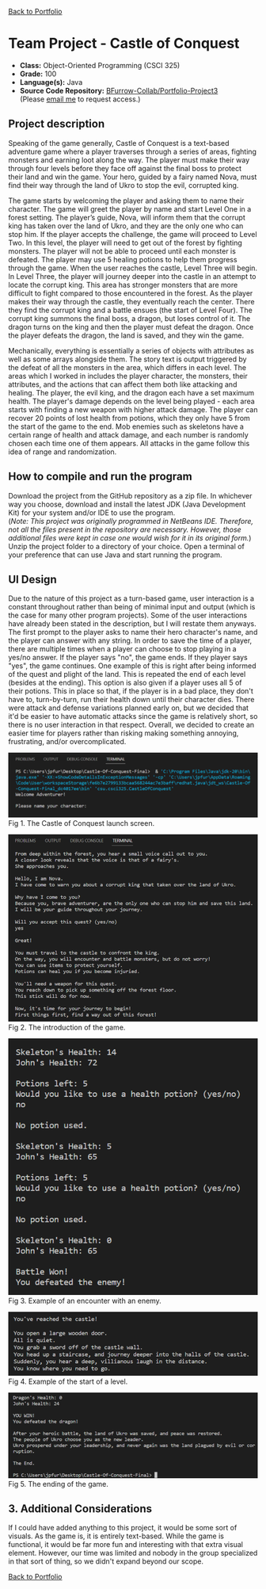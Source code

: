 [Back to Portfolio](./)

Team Project - Castle of Conquest
===============

-   **Class:** Object-Oriented Programming (CSCI 325)
-   **Grade:** 100
-   **Language(s):** Java
-   **Source Code Repository:** [BFurrow-Collab/Portfolio-Project3](https://github.com/BFurrow-Collab/Portfolio-Project3)  
    (Please [email me](mailto:BPFurrow@csustudent.net?subject=GitHub%20Access) to request access.)

## Project description

Speaking of the game generally, Castle of Conquest is a text-based adventure game where a player traverses through a series of areas, fighting monsters and earning loot along the way. The player must make their way through four levels before they face off against the final boss to protect their land and win the game. Your hero, guided by a fairy named Nova, must find their way through the land of Ukro to stop the evil, corrupted king. <br/>

The game starts by welcoming the player and asking them to name their character. The game will greet the player by name and start Level One in a forest setting. The player’s guide, Nova, will inform them that the corrupt king has taken over the land of Ukro, and they are the only one who can stop him. If the player accepts the challenge, the game will proceed to Level Two. In this level, the player will need to get out of the forest by fighting monsters. The player will not be able to proceed until each monster is defeated. The player may use 5 healing potions to help them progress through the game. When the user reaches the castle, Level Three will begin. In Level Three, the player will journey deeper into the castle in an attempt to locate the corrupt king. This area has stronger monsters that are more difficult to fight compared to those encountered in the forest. As the player makes their way through the castle, they eventually reach the center. There they find the corrupt king and a battle ensues (the start of Level Four). The corrupt king summons the final boss, a dragon, but loses control of it. The dragon turns on the king and then the player must defeat the dragon. Once the player defeats the dragon, the land is saved, and they win the game. <br/>

Mechanically, everything is essentially a series of objects with attributes as well as some arrays alongside them. The story text is output triggered by the defeat of all the monsters in the area, which differs in each level. The areas which I worked in includes the player character, the monsters, their attributes, and the actions that can affect them both like attacking and healing. The player, the evil king, and the dragon each have a set maximum health. The player's damage depends on the level being played - each area starts with finding a new weapon with higher attack damage. The player can recover 20 points of lost health from potions, which they only have 5 from the start of the game to the end. Mob enemies such as skeletons have a certain range of health and attack damage, and each number is randomly chosen each time one of them appears. All attacks in the game follow this idea of range and randomization. 

## How to compile and run the program

Download the project from the GitHub repository as a zip file.
In whichever way you choose, download and install the latest JDK (Java Development Kit) for your system and/or IDE to use the program.<br/>
(*Note: This project was originally programmed in NetBeans IDE. Therefore, not all the files present in the repository are necessary. However, those additional files were kept in case one would wish for it in its original form.*) <br/>
Unzip the project folder to a directory of your choice.
Open a terminal of your preference that can use Java and start running the program.

## UI Design

Due to the nature of this project as a turn-based game, user interaction is a constant throughout rather than being of minimal input and output (which is the case for many other program projects). Some of the user interactions have already been stated in the description, but I will restate them anyways. The first prompt to the player asks to name their hero character's name, and the player can answer with any string. In order to save the time of a player, there are multiple times when a player can choose to stop playing in a yes/no answer. If the player says "no", the game ends. If they player says "yes", the game continues. One example of this is right after being informed of the quest and plight of the land. This is repeated the end of each level (besides at the ending). This option is also given if a player uses all 5 of their potions. This in place so that, if the player is in a bad place, they don't have to, turn-by-turn, run their health down until their character dies. There were attack and defense variations planned early on, but we decided that it'd be easier to have automatic attacks since the game is relatively short, so there is no user interaction in that respect. Overall, we decided to create an easier time for players rather than risking making something annoying, frustrating, and/or overcomplicated.

![screenshot](images/CC_1.png)  
Fig 1. The Castle of Conquest launch screen.

![screenshot](images/CC_2.png)  
Fig 2. The introduction of the game.

![screenshot](images/CC_3.png)  
Fig 3. Example of an encounter with an enemy.

![screenshot](images/CC_4.png)  
Fig 4. Example of the start of a level.

![screenshot](images/CC_5.png)  
Fig 5. The ending of the game.

## 3. Additional Considerations

If I could have added anything to this project, it would be some sort of visuals. As the game is, it is entirely text-based. While the game is functional, it would be far more fun and interesting with that extra visual element. However, our time was limited and nobody in the group specialized in that sort of thing, so we didn't expand beyond our scope.  

[Back to Portfolio](./)
